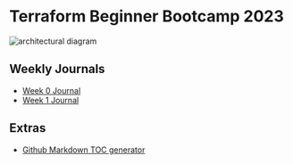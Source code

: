 # Terraform Beginner Bootcamp 2023
![architectural diagram](https://github.com/jb71763n/terraform-beginner-bootcamp-2023/Assets/Architectural_Diagram.png)

## Weekly Journals
- [Week 0 Journal](journal/week0.md)
- [Week 1 Journal](journal/week1.md)

## Extras
- [Github Markdown TOC generator](https://ecotrust-canada.github.io/markdown-toc/)